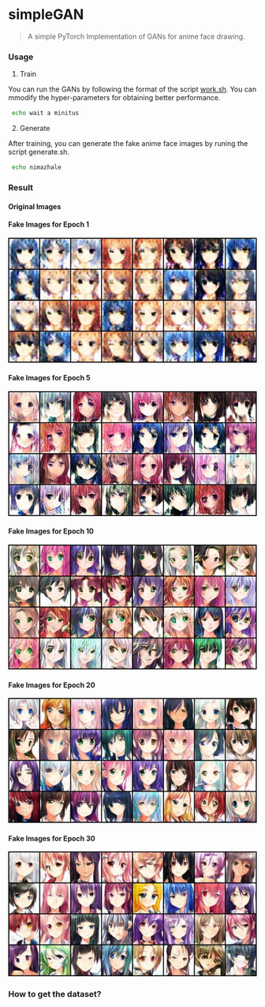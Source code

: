 # simpleGAN

>A simple PyTorch Implementation of GANs for anime face drawing.

### Usage

1. Train

You can run the GANs by following the format of the script [work.sh](work.sh). You can mmodify the hyper-parameters for obtaining better performance.

   ```bash
	echo wait a minitus
   ```

2. Generate

After training, you can generate the fake anime face images by runing the script generate.sh.

   ```bash
	echo nimazhale
   ```
### Result

#### Original Images

#### Fake Images for Epoch 1

![fake_1](fake/fake_1.jpg)

#### Fake Images for Epoch 5

![fake_1](fake/fake_5.jpg)

#### Fake Images for Epoch 10

![fake_1](fake/fake_10.jpg)

#### Fake Images for Epoch 20

![fake_1](fake/fake_20.jpg)

#### Fake Images for Epoch 30

![fake_1](fake/fake_30.jpg)

### How to get the dataset?